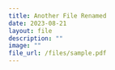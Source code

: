 ```yaml
---
title: Another File Renamed
date: 2023-08-21
layout: file
description: ""
image: ""
file_url: /files/sample.pdf
---
```

